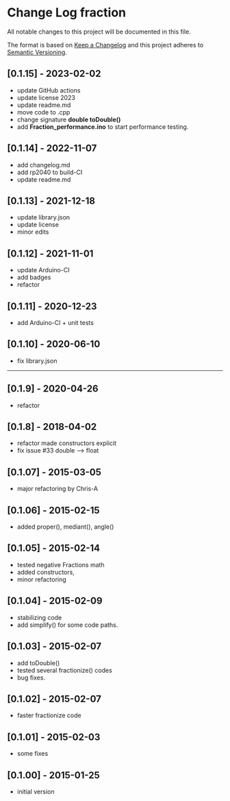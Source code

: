 # Change Log fraction

All notable changes to this project will be documented in this file.

The format is based on [Keep a Changelog](http://keepachangelog.com/)
and this project adheres to [Semantic Versioning](http://semver.org/).


## [0.1.15] - 2023-02-02
- update GitHub actions
- update license 2023
- update readme.md
- move code to .cpp
- change signature **double toDouble()**
- add **Fraction_performance.ino** to start performance testing.


## [0.1.14] - 2022-11-07
- add changelog.md
- add rp2040 to build-CI
- update readme.md

## [0.1.13] - 2021-12-18
- update library.json
- update license
- minor edits

## [0.1.12] - 2021-11-01
- update Arduino-CI
- add badges
- refactor

## [0.1.11] - 2020-12-23
- add Arduino-CI + unit tests

## [0.1.10] - 2020-06-10
- fix library.json

---- 

## [0.1.9] - 2020-04-26
- refactor

## [0.1.8] - 2018-04-02
- refactor made constructors explicit
- fix issue #33 double --> float

## [0.1.07] - 2015-03-05
- major refactoring by Chris-A

## [0.1.06] - 2015-02-15
- added proper(), mediant(), angle()

## [0.1.05] - 2015-02-14
- tested negative Fractions math
- added constructors,
- minor refactoring

## [0.1.04] - 2015-02-09
- stabilizing code
- add simplify() for some code paths.

## [0.1.03] - 2015-02-07
- add toDouble()
- tested several fractionize() codes
- bug fixes.

## [0.1.02] - 2015-02-07
- faster fractionize code

## [0.1.01] - 2015-02-03
- some fixes

## [0.1.00] - 2015-01-25
- initial version